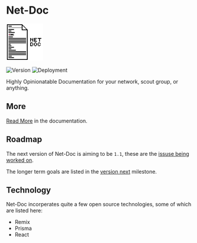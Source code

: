 # Net-Doc

![Logo](./docs/assets/logo.png)

![Version](https://badge.fury.io/gh/longridge-high-school%2Fnet-doc.svg)
![Deployment](https://github.com/longridge-high-school/net-doc/actions/workflows/deployment.yml/badge.svg)

Highly Opinionatable Documentation for your network, scout group, or anything.

## More

[Read More](https://longridge-high-school.github.io/net-doc/) in the
documentation.

## Roadmap

The next version of Net-Doc is aiming to be `1.1`, these are the
[issuse being worked on](https://github.com/Longridge-High-School/net-doc/issues?q=is%3Aopen+is%3Aissue+milestone%3A%22Version+1.1%22).

The longer term goals are listed in the
[version next](https://github.com/Longridge-High-School/net-doc/issues?q=is%3Aopen+is%3Aissue+milestone%3A%22Version+Next%22)
milestone.

## Technology

Net-Doc incorperates quite a few open source technologies, some of which are
listed here:

- Remix
- Prisma
- React
